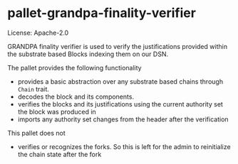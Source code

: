 # pallet-grandpa-finality-verifier
License: Apache-2.0

GRANDPA finality verifier is used to verify the justifications provided within the substrate based Blocks indexing them on our DSN.

The pallet provides the following functionality
- provides a basic abstraction over any substrate based chains through `Chain` trait.
- decodes the block and its components.
- verifies the blocks and its justifications using the current authority set the block was produced in
- imports any authority set changes from the header after the verification

This pallet does not
- verifies or recognizes the forks. So this is left for the admin to reinitialize the chain state after the fork  
